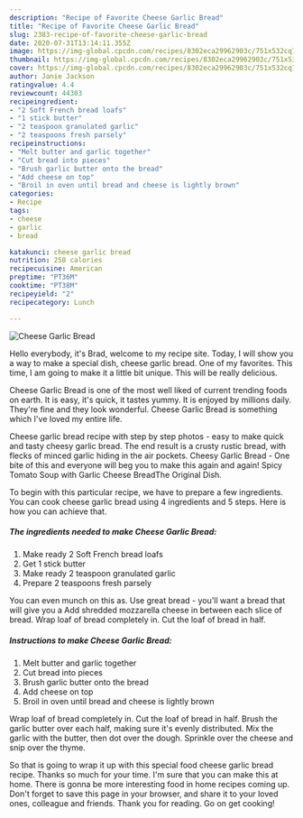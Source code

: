```yaml
---
description: "Recipe of Favorite Cheese Garlic Bread"
title: "Recipe of Favorite Cheese Garlic Bread"
slug: 2383-recipe-of-favorite-cheese-garlic-bread
date: 2020-07-31T13:14:11.355Z
image: https://img-global.cpcdn.com/recipes/8302eca29962903c/751x532cq70/cheese-garlic-bread-recipe-main-photo.jpg
thumbnail: https://img-global.cpcdn.com/recipes/8302eca29962903c/751x532cq70/cheese-garlic-bread-recipe-main-photo.jpg
cover: https://img-global.cpcdn.com/recipes/8302eca29962903c/751x532cq70/cheese-garlic-bread-recipe-main-photo.jpg
author: Janie Jackson
ratingvalue: 4.4
reviewcount: 44303
recipeingredient:
- "2 Soft French bread loafs"
- "1 stick butter"
- "2 teaspoon granulated garlic"
- "2 teaspoons fresh parsely"
recipeinstructions:
- "Melt butter and garlic together"
- "Cut bread into pieces"
- "Brush garlic butter onto the bread"
- "Add cheese on top"
- "Broil in oven until bread and cheese is lightly brown"
categories:
- Recipe
tags:
- cheese
- garlic
- bread

katakunci: cheese garlic bread 
nutrition: 258 calories
recipecuisine: American
preptime: "PT36M"
cooktime: "PT38M"
recipeyield: "2"
recipecategory: Lunch

---
```



![Cheese Garlic Bread](https://img-global.cpcdn.com/recipes/8302eca29962903c/751x532cq70/cheese-garlic-bread-recipe-main-photo.jpg)

Hello everybody, it's Brad, welcome to my recipe site. Today, I will show you a way to make a special dish, cheese garlic bread. One of my favorites. This time, I am going to make it a little bit unique. This will be really delicious.

Cheese Garlic Bread is one of the most well liked of current trending foods on earth. It is easy, it's quick, it tastes yummy. It is enjoyed by millions daily. They're fine and they look wonderful. Cheese Garlic Bread is something which I've loved my entire life.

Cheese garlic bread recipe with step by step photos - easy to make quick and tasty cheesy garlic bread. The end result is a crusty rustic bread, with flecks of minced garlic hiding in the air pockets. Cheesy Garlic Bread - One bite of this and everyone will beg you to make this again and again! Spicy Tomato Soup with Garlic Cheese BreadThe Original Dish.


To begin with this particular recipe, we have to prepare a few ingredients. You can cook cheese garlic bread using 4 ingredients and 5 steps. Here is how you can achieve that.

<!--inarticleads1-->

##### The ingredients needed to make Cheese Garlic Bread:

1. Make ready 2 Soft French bread loafs
1. Get 1 stick butter
1. Make ready 2 teaspoon granulated garlic
1. Prepare 2 teaspoons fresh parsely


You can even munch on this as. Use great bread - you&#39;ll want a bread that will give you a Add shredded mozzarella cheese in between each slice of bread. Wrap loaf of bread completely in. Cut the loaf of bread in half. 

<!--inarticleads2-->

##### Instructions to make Cheese Garlic Bread:

1. Melt butter and garlic together
1. Cut bread into pieces
1. Brush garlic butter onto the bread
1. Add cheese on top
1. Broil in oven until bread and cheese is lightly brown


Wrap loaf of bread completely in. Cut the loaf of bread in half. Brush the garlic butter over each half, making sure it&#39;s evenly distributed. Mix the garlic with the butter, then dot over the dough. Sprinkle over the cheese and snip over the thyme. 

So that is going to wrap it up with this special food cheese garlic bread recipe. Thanks so much for your time. I'm sure that you can make this at home. There is gonna be more interesting food in home recipes coming up. Don't forget to save this page in your browser, and share it to your loved ones, colleague and friends. Thank you for reading. Go on get cooking!

